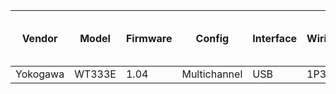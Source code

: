 | Vendor   | Model  | Firmware | Config        | Interface | Wiring/topology | Number of channels used | Which channel(s) |
|----------|--------|----------|---------------|-----------|-----------------|-------------------------|------------------|
| Yokogawa | WT333E | 1.04     | Multichannel  | USB       | 1P3W            | 2                       | 1,2              |

